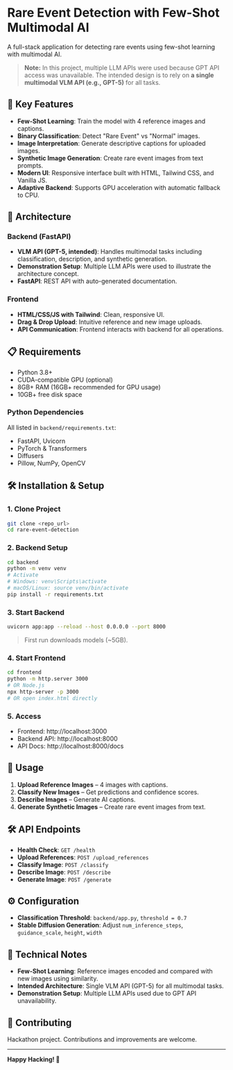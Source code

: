 # Rare Event Detection with Few-Shot Multimodal AI

A full-stack application for detecting rare events using few-shot learning with multimodal AI.

> **Note:** In this project, multiple LLM APIs were used because GPT API access was unavailable. The intended design is to rely on **a single multimodal VLM API (e.g., GPT-5)** for all tasks.

## 🚀 Key Features

- **Few-Shot Learning**: Train the model with 4 reference images and captions.
- **Binary Classification**: Detect "Rare Event" vs "Normal" images.
- **Image Interpretation**: Generate descriptive captions for uploaded images.
- **Synthetic Image Generation**: Create rare event images from text prompts.
- **Modern UI**: Responsive interface built with HTML, Tailwind CSS, and Vanilla JS.
- **Adaptive Backend**: Supports GPU acceleration with automatic fallback to CPU.

## 🏧 Architecture

### Backend (FastAPI)
- **VLM API (GPT-5, intended)**: Handles multimodal tasks including classification, description, and synthetic generation.
- **Demonstration Setup**: Multiple LLM APIs were used to illustrate the architecture concept.
- **FastAPI**: REST API with auto-generated documentation.

### Frontend
- **HTML/CSS/JS with Tailwind**: Clean, responsive UI.
- **Drag & Drop Upload**: Intuitive reference and new image uploads.
- **API Communication**: Frontend interacts with backend for all operations.

## 📋 Requirements

- Python 3.8+
- CUDA-compatible GPU (optional)
- 8GB+ RAM (16GB+ recommended for GPU usage)
- 10GB+ free disk space

### Python Dependencies
All listed in `backend/requirements.txt`:
- FastAPI, Uvicorn
- PyTorch & Transformers
- Diffusers
- Pillow, NumPy, OpenCV

## 🛠️ Installation & Setup

### 1. Clone Project
```bash
git clone <repo_url>
cd rare-event-detection
```

### 2. Backend Setup
```bash
cd backend
python -m venv venv
# Activate
# Windows: venv\Scripts\activate
# macOS/Linux: source venv/bin/activate
pip install -r requirements.txt
```

### 3. Start Backend
```bash
uvicorn app:app --reload --host 0.0.0.0 --port 8000
```
> First run downloads models (~5GB).

### 4. Start Frontend
```bash
cd frontend
python -m http.server 3000
# OR Node.js
npx http-server -p 3000
# OR open index.html directly
```

### 5. Access
- Frontend: http://localhost:3000
- Backend API: http://localhost:8000
- API Docs: http://localhost:8000/docs

## 🎯 Usage

1. **Upload Reference Images** – 4 images with captions.
2. **Classify New Images** – Get predictions and confidence scores.
3. **Describe Images** – Generate AI captions.
4. **Generate Synthetic Images** – Create rare event images from text.

## 🛠️ API Endpoints

- **Health Check**: `GET /health`
- **Upload References**: `POST /upload_references`
- **Classify Image**: `POST /classify`
- **Describe Image**: `POST /describe`
- **Generate Image**: `POST /generate`

## ⚙️ Configuration

- **Classification Threshold**: `backend/app.py`, `threshold = 0.7`
- **Stable Diffusion Generation**: Adjust `num_inference_steps`, `guidance_scale`, `height`, `width`

## 🔬 Technical Notes

- **Few-Shot Learning**: Reference images encoded and compared with new images using similarity.
- **Intended Architecture**: Single VLM API (GPT-5) for all multimodal tasks.
- **Demonstration Setup**: Multiple LLM APIs used due to GPT API unavailability.

## 🤝 Contributing

Hackathon project. Contributions and improvements are welcome.

---

**Happy Hacking! 🚀**

